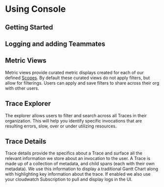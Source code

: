 <!--
title: Using Serveless Console
menuText: Using Serveless Console
description: A guide to using Serverless Console UI
menuOrder: 1
-->

# Using Console

## Getting Started

## Logging and adding Teammates


## Metric Views 
Metric views provide curated metric displays created for each of our 
defined [Scopes](scopes.md). By default these curated views do not 
apply filters, but allow for filterings. Users can apply and save 
filters to share across their org with other users.

## Trace Explorer 
The explorer allows users to filter and search across all Traces in 
their organization. This will help you identify specific invocations 
that are resulting errors, slow, over or under utilizing resources. 

## Trace Details
Trace details provide the specifics about a Trace and surface all 
the relevant information we store about an invocation to the user. 
A Trace is made up of a collection of metadata, and child spans 
(each with their own metadata). We use this information to display 
a traditional Gantt Chart along with highlighting key information 
about the trace.  If enabled we also use your cloudwatch Subscription 
to pull and display logs in the UI. 

